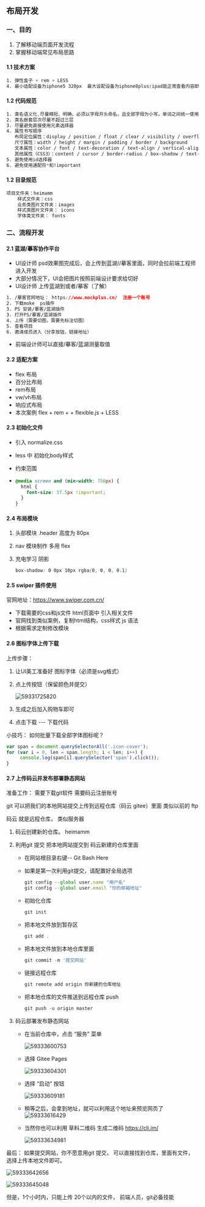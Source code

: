 ## 布局开发

### 一、目的

1. 了解移动端页面开发流程
3. 掌握移动端常见布局思路

#### 1.1  技术方案

```css
1. 弹性盒子 + rem + LESS 
4. 最小适配设备为iphone5 320px  最大设配设备为iphone8plus(ipad能正常查看内容即可)
```

#### 1.2 代码规范

```css
1. 类名语义化,尽量精短、明确，必须以字母开头命名，且全部字母为小写，单词之间统一使用下划线“_” 连接
2. 类名嵌套层次尽量不超过三层
3. 尽量避免直接使用元素选择器
4. 属性书写顺序
   布局定位属性：display / position / float / clear / visibility / overflow
   尺寸属性：width / height / margin / padding / border / background
   文本属性：color / font / text-decoration / text-align / vertical-align
   其他属性（CSS3）：content / cursor / border-radius / box-shadow / text-shadow
5. 避免使用id选择器
6. 避免使用通配符*和!important
```

#### 1.2 目录规范

```css
项目文件夹：heimamm
	样式文件夹：css
	业务类图片文件夹：images
	样式类图片文件夹： icons
	字体类文件夹： fonts
```

### 二、流程开发

#### 2.1 蓝湖/摹客协作平台

- UI设计师 psd效果图完成后，会上传到蓝湖//摹客里面，同时会拉前端工程师进入开发
- 大部分情况下，UI会把图片按照前端设计要求给切好
- UI设计师 上传蓝湖到或者/摹客（了解）

```css
1. /摹客官网地址： https://www.mockplus.cn/  注册一个账号
2. 下载moke  ps插件 
3. PS 安装/摹客/蓝湖插件
3. 打开PS/摹客/蓝湖插件
4. 上传（需要切图，需要先标注切图）
5. 查看项目
6. 邀请成员进入（分享按钮，链接地址）
```

- 前端设计师可以直接/摹客/蓝湖测量取值

#### 2.2 适配方案

- flex 布局  
- 百分比布局
- rem布局
- vw/vh布局
- 响应式布局
- 本次案例  flex + rem + + flexible.js +  LESS   

#### 2.3  初始化文件

- 引入  normalize.css

- less 中 初始化body样式

- 约束范围

- ~~~css
  @media screen and (min-width: 750px) {
    html {
      font-size: 37.5px !important;
    }
  }

  ~~~


#### 2.4 布局模块

1. 头部模块  .header    高度为 80px 

2. nav 模块制作  多用 flex

3. 充电学习 阴影

   ~~~css
   box-shadow: 0 0px 10px rgba(0, 0, 0, 0.1)
   ~~~

   


#### 2.5 swiper 插件使用

官网地址：<https://www.swiper.com.cn/>

- 下载需要的css和js文件  html页面中 引入相关文件
- 官网找到类似案例，复制html结构，css样式  js 语法
-  根据需求定制修改模块

#### 2.6 图标字体上传下载

上传步骤：

1. 让UI美工准备好 图标字体（必须是svg格式）

2. 点上传按钮（保留颜色并提交）

   ![59331725820](C:\Users\kandy\AppData\Local\Temp\1593317258207.png)

3. 生成之后加入购物车即可

4. 点击下载 --- 下载代码

小技巧：  如何批量下载全部字体图标呢？

~~~javascript
var span = document.querySelectorAll('.icon-cover');
for (var i = 0, len = span.length; i < len; i++) {
     console.log(span[i].querySelector('span').click());
}

~~~

#### 2.7  上传码云并发布部署静态网站

准备工作：  需要下载git软件    需要码云注册账号

git 可以把我们的本地网站提交上传到远程仓库（码云 gitee）里面    类似以前的   ftp  

码云  就是远程仓库， 类似服务器 

1. 码云创建新的仓库。   heimamm  

2. 利用git 提交 把本地网站提交到 码云新建的仓库里面

   - 在网站根目录右键-- Git Bash Here

   - 如果是第一次利用git提交，请配置好全局选项

     ~~~javascript
     git config --global user.name "用户名"
     git config --global user.email "你的邮箱地址"
     ~~~

   - 初始化仓库

     ~~~javascript
     git init
     ~~~

   - 把本地文件放到暂存区

     ~~~javascript
     git add .
     ~~~

   - 把本地文件放到本地仓库里面

     ~~~javascript
     git commit -m '提交网站'
     ~~~

   - 链接远程仓库

     ~~~javascript
     git remote add origin 你新建的仓库地址
     ~~~

   - 把本地仓库的文件推送到远程仓库 push

     ~~~javascript
     git push -u origin master
     ~~~

3. 码云部署发布静态网站

   - 在当前仓库中，点击  “服务”   菜单 

     ![59333600753](C:\Users\kandy\AppData\Local\Temp\1593336007530.png)

   - 选择 Gitee Pages

      ![59333604301](C:\Users\kandy\AppData\Local\Temp\1593336043016.png)

   - 选择 “启动” 按钮

      ![59333609181](C:\Users\kandy\AppData\Local\Temp\1593336091814.png)

   - 稍等之后，会拿到地址，就可以利用这个地址来预览网页了![59333616429](C:\Users\kandy\AppData\Local\Temp\1593336164295.png)

   - 当然你也可以利用  草料二维码 生成二维码    <https://cli.im/>

     ![59333634981](C:\Users\kandy\AppData\Local\Temp\1593336349811.png)

最后： 如果提交网站，你不愿意用git 提交， 可以直接找到仓库，里面有文件，选择上传本地文件即可。

 ![59333642656](C:\Users\kandy\AppData\Local\Temp\1593336426566.png)

![59333645048](C:\Users\kandy\AppData\Local\Temp\1593336450481.png)

但是，1个小时内，只能上传 20个以内的文件， 前端人员，git必备技能